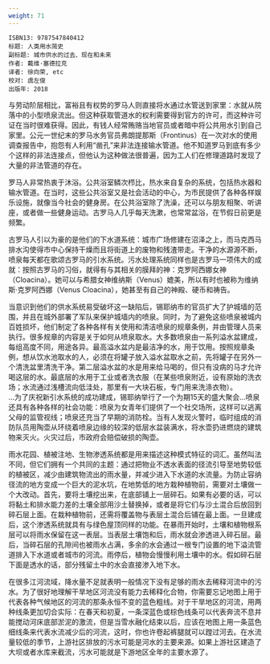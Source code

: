 ```yaml
---
weight: 71
---
```


```
ISBN13: 9787547840412
标题: 人类用水简史
副标题: 城市供水的过去、现在和未来
作者: 戴维·塞德拉克
译者: 徐向荣, etc
校对: 虞左俊
出版年: 2018
```

与劳动阶层相比，富裕且有权势的罗马人则直接将水通过水管送到家里：水就从院落中的小型喷泉流出。但这种获取管道水的权利需要得到官方的许可，而这种许可证在当时很难获得。因此，有钱人经常贿赂当地官员或者暗中将公共用水引到自己家里。公元一世纪末的罗马水务官员弗朗提那斯（Frontinus）在一次对水的使用调查报告中，抱怨有人利用“凿孔”来非法连接输水管道。他不知道罗马到底有多少个这样的非法连接点，但他认为这种做法很普遍，因为工人们在修理道路时发现了大量的非法管道的存在。

罗马人非常热衷于沐浴。公共浴室鳞次栉比，热水来自复杂的系统，包括热水器和输水管道。在当时，这些公共浴室又是社会活动的中心，为市民提供了各种各样娱乐设施，就像当今社会的健身房。在公共浴室除了洗澡，还可以与朋友相聚、听讲座，或者做一些健身运动。古罗马人几乎每天洗漱，也常常盆浴，在节假日前更是频繁。

古罗马人引以为豪的是他们的下水道系统：城市广场修建在沼泽之上，而马克西马排水沟使得市中心保持干燥而且将街道上的废物和残渣带走。干净的水源源不断，喷泉每天都在歌颂古罗马的引水系统。污水处理系统同样也是古罗马一项伟大的成就：按照古罗马的习俗，就得有与其相关的膜拜的神：克罗阿西娜女神（Cloacina）。她可以与希腊女神维纳斯（Venus）媲美，所以有时也被称为维纳斯·克罗阿西娜（Venus Cloacina），她甚至有自己的神殿、硬币和祷告。

当意识到他们的供水系统易受破坏这一缺陷后，锡耶纳市的官员扩大了护城墙的范围，并且在城外部署了军队来保护城墙内的喷泉。同时，为了避免这些喷泉被城内百姓损坏，他们制定了各种各样有关使用和清洁喷泉的规章条例，并由管理人员来执行。很多规章的内容是关于如何从喷泉取水。大多数喷泉由一系列溢水盆建成，每组高度不同，用途各异。最高溢水盆内是最洁净的水，用于饮用。按照规章条例，想从饮水池取水的人，必须在将罐子放入溢水盆取水之前，先将罐子在另外一个清洗盆里清洗干净。第二层溢水盆的水是用来给马喝的，但只有没病的马才允许喝这层的水。最底层的水用于工业或者洗衣服（在某些喷泉附近，设有原始的洗衣场；水流通过浅槽流向低洼处，那里有一大块石板，专门用来洗涤衣物）。  
…为了庆祝新引水系统的成功建成，锡耶纳举行了一个为期15天的盛大聚会…喷泉还具有各种各样的社会功能：喷泉为女青年们提供了一个社交场所，这样可以逃离父母的监管视线；喷泉还充当了早期的消防栓。当有人发现火警时，临时组成的消防队员用陶壶从环绕着喷泉边缘的较深的低层水盆装满水，将水壶扔进燃烧的建筑物来灭火。火灾过后，市政府会赔偿破损的陶壶。

雨水花园、植被注地、生物渗透系统都是用来描述这种模式特征的词汇。虽然叫法不同，但它们拥有一个共同的主题：通过把物业不透水表面的径流引导至地势较低的植被区，减少由建筑物流出的雨水量，并减少进入下水道的水流量。为防止容纳径流的地方变成一个巨大的泥水坑，在地势低的地方栽种植物前，需要对土壤做一个大改动。首先，要将土壤挖出来，在底部铺上一层碎石。如果有必要的话，可以将黏土和排水能力差的土壤全部用沙土替换掉，或者是将它们与沙土混合后放回到碎石层上面。在栽种植物前，还需将覆盖物与表层土混合后铺在最上面。一旦建成后，这个渗透系统就具有与绿色屋顶同样的功能。在暴雨开始时，土壤和植物根系层可以将雨水保留在这一表层。当表层土壤饱和后，雨水就会渗透进入碎石层。最后，当碎石层的孔隙间也被雨水占满，多余的水会通过一根专门设置的地下溢流管道排入下水道或者城市的河流。雨停后，植物会慢慢利用土壤中的水。假如碎石层下面是透水的话，部分残留土中的水会直接渗入地下水。

在很多江河流域，降水量不足就表明一般情况下没有足够的雨水去稀释河流中的污水。为了很好地理解干旱地区河流没有能力去稀释化合物，你需要忘记地图上用于代表各种气候地区的河流的那条永恒不变的蓝色粗线。对于干旱地区的河流，用两种线条更加切合实际：在春天和初夏，一条深蓝色或棕色线条可以代表奔流不息并能搅动河床底部淤泥的激流，但是当雪水融化结束以后，应该在地图上用一条蓝色细线条来代表水流减少后的河流，这时，你也许卷起裤腿就可以蹚过河去。在水流量较低的季节，上游社区排放的污水可能是河水的主要来源。如果上游社区建造了大坝或者水库来截流，污水可能就是下游地区全年的主要水源了。